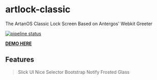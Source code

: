# artlock-classic
The ArtanOS Classic Lock Screen
Based on Antergos' Webkit Greeter

[![pipeline status](https://gitlab.com/artifixinc/artanos/artlock/ArtLock-Classic/badges/master/pipeline.svg)](https://gitlab.com/artifixinc/artanos/artlock/ArtLock-Classic/commits/master)

[**DEMO HERE**](https://miraclx.github.io/artLock-classic)

## Features
> Slick UI
> Nice Selector
> Bootstrap Notify
> Frosted Glass

